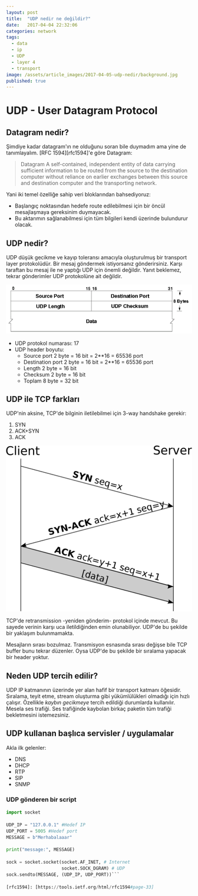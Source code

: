 ```yaml
---
layout: post
title:  "UDP nedir ne değildir?"
date:   2017-04-04 22:32:06
categories: network
tags:
  - data
  - ip
  - UDP
  - layer 4
  - transport
image: /assets/article_images/2017-04-05-udp-nedir/background.jpg
published: true
---
```

# UDP - User Datagram Protocol

## Datagram nedir?

Şimdiye kadar datagram'ın ne olduğunu soran bile duymadım ama yine de tanımlayalım. [RFC 1594][rfc1594]'e göre Datagram:

> Datagram
>        A self-contained, independent entity of data carrying
>        sufficient information to be routed from the source
>        to the destination computer without reliance on earlier
>        exchanges between this source and destination computer and
>        the transporting network.

Yani iki temel özelliğe sahip veri bloklarından bahsediyoruz:
* Başlangıç noktasından hedefe route edilebilmesi için bir öncül mesajlaşmaya gereksinim duymayacak.
* Bu aktarımın sağlanabilmesi için tüm bilgileri kendi üzerinde bulundurur olacak.

## UDP nedir?

UDP düşük gecikme ve kayıp toleransı amacıyla oluşturulmuş bir transport layer protokolüdür. Bir mesaj göndermek istiyorsanız gönderirsiniz. Karşı taraftan bu mesaj ile ne yaptığı UDP için önemli değildir. Yanıt beklemez, tekrar gönderimler UDP protokolüne ait değildir.

![A UDP Datagram](/assets/article_images/2017-04-05-udp-nedir/UDPheaders.png "UDP Headers")

* UDP protokol numarası: 17
* UDP header boyutu:
  - Source port 2 byte = 16 bit = 2**16 = 65536 port
  - Destination port 2 byte = 16 bit = 2**16 = 65536 port
  - Length 2 byte = 16 bit
  - Checksum 2 byte = 16 bit
  - Toplam 8 byte = 32 bit

## UDP ile TCP farkları

UDP'nin aksine, TCP'de bilginin iletilebilmei için 3-way handshake gerekir:
1. SYN
1. ACK+SYN
1. ACK

![TCP Handshake](/assets/article_images/2017-04-05-udp-nedir/Tcp-handshake.svg.png "TCP Handshake")

TCP'de retransmission -yeniden gönderim- protokol içinde mevcut. Bu sayede verinin karşı uca iletildiğinden emin olunabiliyor. UDP'de bu şekilde bir yaklaşım bulunmamakta.

Mesajların sırası bozulmaz. Transmisyon esnasında sırası değişse bile TCP buffer bunu tekrar düzenler. Oysa UDP'de bu şekilde bir sıralama yapacak bir header yoktur.

## Neden UDP tercih edilir?

UDP IP katmanının üzerinde yer alan hafif bir transport katmanı öğesidir. Sıralama, teyit etme, stream oluşturma gibi yükümlülükleri olmadığı için hızlı çalışır. Özellikle *kaybın* *gecikmeye* tercih edildiği durumlarda kullanılır. Mesela ses trafiği. Ses trafiğinde kaybolan birkaç paketin tüm trafiği bekletmesini istemezsiniz.

## UDP kullanan başlıca servisler / uygulamalar
Akla ilk gelenler:
- DNS
- DHCP
- RTP
- SIP
- SNMP

### UDP gönderen bir script

```python
import socket

UDP_IP = "127.0.0.1" #Hedef IP
UDP_PORT = 5005 #Hedef port
MESSAGE = b"Merhabalaaar"

print("message:", MESSAGE)

sock = socket.socket(socket.AF_INET, # Internet
                     socket.SOCK_DGRAM) # UDP
sock.sendto(MESSAGE, (UDP_IP, UDP_PORT))```

[rfc1594]: [https://tools.ietf.org/html/rfc1594#page-33]

